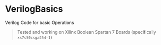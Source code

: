 # VerilogBasics
Verilog Code for basic Operations

> Tested and working on Xilinx Boolean Spartan 7 Boards (specifically `xs7s50csga254-1`)
